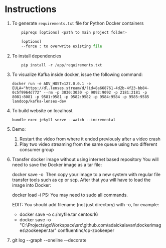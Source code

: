 # Instructions

1. To generate `requirements.txt` file for Python Docker containers
    ```python
        pipreqs [options] <path to main project folder>

        [options]
        --force : to overwrite existing file
    ```
1. To install dependencies
    ```python
        pip install -r /app/requirements.txt
    ```

1. To visualize Kafka inside docker, issue the following command:

   ```text
   docker run -e ADV_HOST=127.0.0.1 -e EULA="https://dl.lenses.stream/d/?id=8a668761-4d2b-4f23-bb84-0c5f9964d772" --rm -p 3030:3030 -p 9092:9092 -p 2181:2181 -p 8081:8081 -p 9581:9581 -p 9582:9582 -p 9584:9584 -p 9585:9585 landoop/kafka-lenses-dev
   ```

2. To build website on localhost
    ```text
    bundle exec jekyll serve --watch --incremental
    ```

3. Demo:
    1. Restart the video from where it ended previously after a video crash
    2. Play two video streaming from the same queue using two different consumer group

4. Transfer docker image without using internet based repository
    You will need to save the Docker image as a tar file:

    docker save -o <path for generated tar file> <image name>
    Then copy your image to a new system with regular file transfer tools such as cp or scp. After that you will have to load the image into Docker:

    docker load -i <path to image tar file>
    PS: You may need to sudo all commands.

    EDIT: You should add filename (not just directory) with -o, for example:

    + docker save -o c:/myfile.tar centos:16
    + docker save -o "C:\Projects\goWorkspace\src\github.com\adaickalavan\dockerimages\zookeeper.tar" confluentinc/cp-zookeeper


5. git log --graph --oneline --decorate